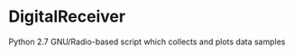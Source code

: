 DigitalReceiver
===============

Python 2.7 GNU/Radio-based script which collects and plots data samples
